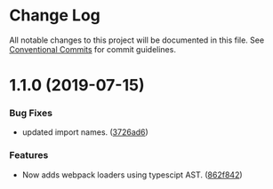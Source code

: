 # Change Log

All notable changes to this project will be documented in this file.
See [Conventional Commits](https://conventionalcommits.org) for commit guidelines.

# 1.1.0 (2019-07-15)


### Bug Fixes

* updated import names. ([3726ad6](https://github.com/sbrow/generator-npm-package/commit/3726ad6))


### Features

* Now adds webpack loaders using typescipt AST. ([862f842](https://github.com/sbrow/generator-npm-package/commit/862f842))
